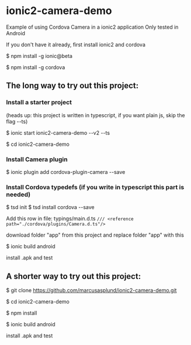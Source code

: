 # ionic2-camera-demo
Example of using Cordova Camera in a ionic2 application
Only tested in Android

If you don't have it already, first install ionic2 and cordova

$ npm install -g ionic@beta

$ npm install -g cordova

## The long way to try out this project:

### Install a starter project
(heads up: this project is written in typescript, if you want plain js, skip the flag --ts)

$ ionic start ionic2-camera-demo --v2 --ts

$ cd ionic2-camera-demo

### Install Camera plugin

$ ionic plugin add cordova-plugin-camera --save

### Install Cordova typedefs (if you write in typescript this part is needed)

$ tsd init
$ tsd install cordova --save

Add this row in file: typings/main.d.ts
`/// <reference path="./cordova/plugins/Camera.d.ts"/>`

download folder "app" from this project and replace folder "app" with this 

$ ionic build android

install .apk and test

## A shorter way to try out this project:
$ git clone https://github.com/marcusasplund/ionic2-camera-demo.git

$ cd ionic2-camera-demo

$ npm install

$ ionic build android

install .apk and test


